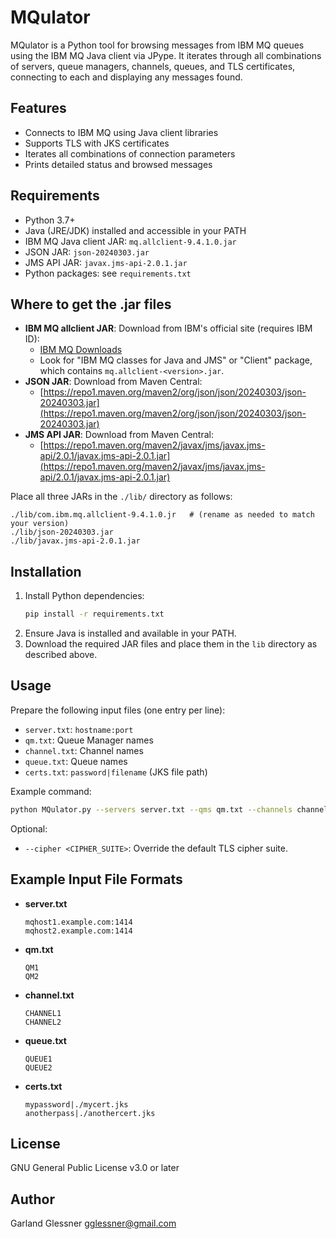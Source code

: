 # MQulator

MQulator is a Python tool for browsing messages from IBM MQ queues using the IBM MQ Java client via JPype. It iterates through all combinations of servers, queue managers, channels, queues, and TLS certificates, connecting to each and displaying any messages found.

## Features
- Connects to IBM MQ using Java client libraries
- Supports TLS with JKS certificates
- Iterates all combinations of connection parameters
- Prints detailed status and browsed messages

## Requirements
- Python 3.7+
- Java (JRE/JDK) installed and accessible in your PATH
- IBM MQ Java client JAR: `mq.allclient-9.4.1.0.jar`
- JSON JAR: `json-20240303.jar`
- JMS API JAR: `javax.jms-api-2.0.1.jar`
- Python packages: see `requirements.txt`

## Where to get the .jar files
- **IBM MQ allclient JAR**: Download from IBM's official site (requires IBM ID):
  - [IBM MQ Downloads](https://www.ibm.com/products/mq/downloads)
  - Look for "IBM MQ classes for Java and JMS" or "Client" package, which contains `mq.allclient-<version>.jar`.
- **JSON JAR**: Download from Maven Central:
  - [https://repo1.maven.org/maven2/org/json/json/20240303/json-20240303.jar](https://repo1.maven.org/maven2/org/json/json/20240303/json-20240303.jar)
- **JMS API JAR**: Download from Maven Central:
  - [https://repo1.maven.org/maven2/javax/jms/javax.jms-api/2.0.1/javax.jms-api-2.0.1.jar](https://repo1.maven.org/maven2/javax/jms/javax.jms-api/2.0.1/javax.jms-api-2.0.1.jar)

Place all three JARs in the `./lib/` directory as follows:
```
./lib/com.ibm.mq.allclient-9.4.1.0.jr   # (rename as needed to match your version)
./lib/json-20240303.jar
./lib/javax.jms-api-2.0.1.jar
```

## Installation
1. Install Python dependencies:
   ```sh
   pip install -r requirements.txt
   ```
2. Ensure Java is installed and available in your PATH.
3. Download the required JAR files and place them in the `lib` directory as described above.

## Usage
Prepare the following input files (one entry per line):
- `server.txt`: `hostname:port`
- `qm.txt`: Queue Manager names
- `channel.txt`: Channel names
- `queue.txt`: Queue names
- `certs.txt`: `password|filename` (JKS file path)

Example command:
```sh
python MQulator.py --servers server.txt --qms qm.txt --channels channel.txt --queues queue.txt --certs certs.txt
```

Optional:
- `--cipher <CIPHER_SUITE>`: Override the default TLS cipher suite.

## Example Input File Formats
- **server.txt**
  ```
  mqhost1.example.com:1414
  mqhost2.example.com:1414
  ```
- **qm.txt**
  ```
  QM1
  QM2
  ```
- **channel.txt**
  ```
  CHANNEL1
  CHANNEL2
  ```
- **queue.txt**
  ```
  QUEUE1
  QUEUE2
  ```
- **certs.txt**
  ```
  mypassword|./mycert.jks
  anotherpass|./anothercert.jks
  ```

## License
GNU General Public License v3.0 or later

## Author
Garland Glessner <gglessner@gmail.com> 
